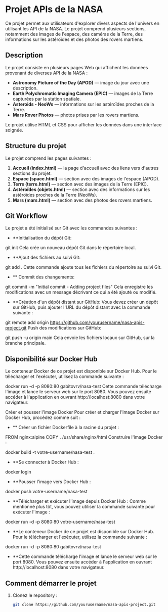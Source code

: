 # Projet APIs de la NASA

Ce projet permet aux utilisateurs d'explorer divers aspects de l'univers en utilisant les API de la NASA. Le projet comprend plusieurs sections, notamment des images de l'espace, des caméras de la Terre, des informations sur les astéroïdes et des photos des rovers martiens.

## Description

Le projet consiste en plusieurs pages Web qui affichent les données provenant de diverses API de la NASA :

- **Astronomy Picture of the Day (APOD)** — image du jour avec une description.
- **Earth Polychromatic Imaging Camera (EPIC)** — images de la Terre capturées par la station spatiale.
- **Asteroids - NeoWs** — informations sur les astéroïdes proches de la Terre.
- **Mars Rover Photos** — photos prises par les rovers martiens.

Le projet utilise HTML et CSS pour afficher les données dans une interface soignée.

## Structure du projet

Le projet comprend les pages suivantes :

1. **Accueil (index.html)** — la page d'accueil avec des liens vers d'autres sections du projet.
2. **Espace (space.html)** — section avec des images de l'espace (APOD).
3. **Terre (terre.html)** — section avec des images de la Terre (EPIC).
4. **Astéroïdes (objets.html)** — section avec des informations sur les astéroïdes proches de la Terre (NeoWs).
5. **Mars (mars.html)** — section avec des photos des rovers martiens.


## Git Workflow
Le projet a été initialisé sur Git avec les commandes suivantes :

- **Initialisation du dépôt Git:

git init
Cela crée un nouveau dépôt Git dans le répertoire local.

- **Ajout des fichiers au suivi Git:

git add .
Cette commande ajoute tous les fichiers du répertoire au suivi Git.

- ** Commit des changements:

git commit -m "Initial commit - Adding project files"
Cela enregistre les modifications avec un message décrivant ce qui a été ajouté ou modifié.

- **Création d'un dépôt distant sur GitHub: Vous devez créer un dépôt sur GitHub, puis ajouter l'URL du dépôt distant avec la commande suivante :

git remote add origin https://github.com/yourusername/nasa-apis-project.git
Push des modifications sur GitHub:

git push -u origin main
Cela envoie les fichiers locaux sur GitHub, sur la branche principale.

## Disponibilité sur Docker Hub
Le conteneur Docker de ce projet est disponible sur Docker Hub. Pour le télécharger et l'exécuter, utilisez la commande suivante :

docker run -d -p 8080:80 gabitovrv/nasa-test
Cette commande télécharge l'image et lance le serveur web sur le port 8080. Vous pouvez ensuite accéder à l'application en ouvrant http://localhost:8080 dans votre navigateur.

Créer et pousser l'image Docker
Pour créer et charger l'image Docker sur Docker Hub, procédez comme suit :

- ** Créer un fichier Dockerfile à la racine du projet :

FROM nginx:alpine
COPY . /usr/share/nginx/html
Construire l'image Docker :

docker build -t votre-username/nasa-test .

- **Se connecter à Docker Hub :

docker login

- **Pousser l'image vers Docker Hub :

docker push votre-username/nasa-test

- **Télécharger et exécuter l'image depuis Docker Hub : Comme mentionné plus tôt, vous pouvez utiliser la commande suivante pour exécuter l'image :

docker run -d -p 8080:80 votre-username/nasa-test

- **Le conteneur Docker de ce projet est disponible sur Docker Hub. Pour le télécharger et l'exécuter, utilisez la commande suivante :

docker run -d -p 8080:80 gabitovrv/nasa-test

- **Cette commande télécharge l'image et lance le serveur web sur le port 8080. Vous pouvez ensuite accéder à l'application en ouvrant http://localhost:8080 dans votre navigateur.

## Comment démarrer le projet

1. Clonez le repository :
   ```bash
   git clone https://github.com/yourusername/nasa-apis-project.git
